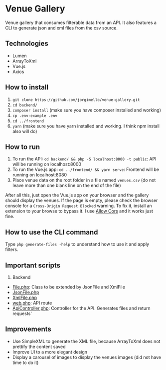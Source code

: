 # Venue Gallery
Venue gallery that consumes filterable data from an API. It also features a CLI to generate json and xml files from the csv source.

## Technologies
- Lumen
- ArrayToXml
- Vue.js
- Axios

## How to install
1. `git clone https://github.com/jorgimello/venue-gallery.git`
2. `cd backend/`
3. `composer install` (make sure you have composer installed and working)
5. `cp .env-example .env`
6. `cd ../frontend`
7. `yarn` (make sure you have yarn installed and working. I think npm install also will do)

## How to run
1. To run the API:
`cd backend/ && php -S localhost:8000 -t public`: API will be running on localhost:8000
2. To run the Vue.js app:
`cd ../frontend/ && yarn serve`: Frontend will be running on localhost:8080
3. Place venue data on the root folder in a file named `venues.csv` (do not leave more than one blank line on the end of the file)

After all this, just open the Vue.js app on your browser and the gallery should display the venues. If the page is empty, please check the browser console for a `Cross-Origin Request Blocked` warning. To fix it, install an extension to your browse to bypass it. I use [Allow Cors](https://mybrowseraddon.com/access-control-allow-origin.html) and it works just fine.

## How to use the CLI command
Type `php generate-files -help` to understand how to use it and apply filters.

## Important scripts
1. Backend
- [File.php](https://github.com/jorgimello/venue-gallery/blob/master/backend/app/File.php): Class to be extended by JsonFile and XmlFile
- [JsonFile.php](https://github.com/jorgimello/venue-gallery/blob/master/backend/app/JsonFile.php)
- [XmlFile.php](https://github.com/jorgimello/venue-gallery/blob/master/backend/app/XmlFile.php)
- [web.php](https://github.com/jorgimello/venue-gallery/blob/master/backend/routes/web.php): API route
- [ApiController.php](https://github.com/jorgimello/venue-gallery/blob/master/backend/app/Http/Controllers/ApiController.php): Controller for the API. Generates files and return requests'

## Improvements
- Use SimpleXML to generate the XML file, because ArrayToXml does not prettify the content saved
- Improve UI to a more elegant design
- Display a carousel of images to display the venues images (did not have time to do it)
